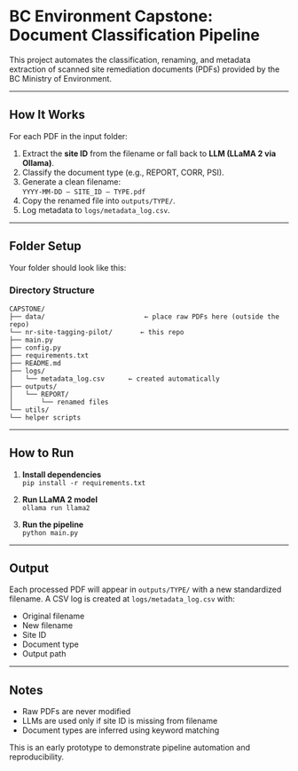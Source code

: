# BC Environment Capstone: Document Classification Pipeline

This project automates the classification, renaming, and metadata extraction of scanned site remediation documents (PDFs) provided by the BC Ministry of Environment.

---

## How It Works

For each PDF in the input folder:

1. Extract the **site ID** from the filename or fall back to **LLM (LLaMA 2 via Ollama)**.
2. Classify the document type (e.g., REPORT, CORR, PSI).
3. Generate a clean filename:  
   `YYYY-MM-DD – SITE_ID – TYPE.pdf`
4. Copy the renamed file into `outputs/TYPE/`.
5. Log metadata to `logs/metadata_log.csv`.

---

## Folder Setup

Your folder should look like this:
### **Directory Structure**
```plaintext
CAPSTONE/
├── data/                         ← place raw PDFs here (outside the repo)
└── nr-site-tagging-pilot/       ← this repo
├── main.py
├── config.py
├── requirements.txt
├── README.md
├── logs/
│   └── metadata_log.csv      ← created automatically
├── outputs/
│   └── REPORT/
│       └── renamed files
└── utils/
└── helper scripts
```

---

## How to Run

1. **Install dependencies**  
`pip install -r requirements.txt`

2. **Run LLaMA 2 model**  
`ollama run llama2`

3. **Run the pipeline**  
`python main.py`

---

## Output

Each processed PDF will appear in `outputs/TYPE/` with a new standardized filename. A CSV log is created at `logs/metadata_log.csv` with:

- Original filename  
- New filename  
- Site ID  
- Document type  
- Output path

---

## Notes

- Raw PDFs are never modified
- LLMs are used only if site ID is missing from filename
- Document types are inferred using keyword matching

This is an early prototype to demonstrate pipeline automation and reproducibility.